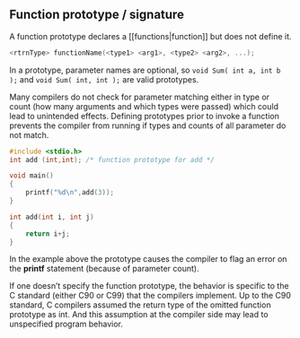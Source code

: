 ## Function prototype / signature

A function prototype declares a [[functions|function]] but does not define it.

```c
<rtrnType> functionName(<type1> <arg1>, <type2> <arg2>, ...);
```

In a prototype, parameter names are optional, so `void Sum( int a, int b );` and `void Sum( int, int );` are valid prototypes.

Many compilers do not check for parameter matching either in type or count (how many arguments and which types were passed) which could lead to unintended effects. Defining prototypes prior to invoke a function prevents the compiler from running if types and counts of all parameter do not match.

```c
#include <stdio.h>
int add (int,int); /* function prototype for add */

void main()
{
    printf("%d\n",add(3));
}

int add(int i, int j)
{
    return i+j;
}
```

In the example above the prototype causes the compiler to flag an error on the **printf** statement (because of parameter count).

If one doesn’t specify the function prototype, the behavior is specific to the C standard (either C90 or C99) that the compilers implement. Up to the C90 standard, C compilers assumed the return type of the omitted function prototype as int. And this assumption at the compiler side may lead to unspecified program behavior.